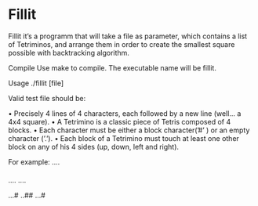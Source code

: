# Fillit
Fillit it’s a programm that will take a file as parameter, which contains a list of Tetriminos, and arrange them in order to create the smallest square possible with backtracking algorithm.

Compile
Use make to compile. The executable name will be fillit.

Usage
./fillit [file]

Valid test file should be:

• Precisely 4 lines of 4 characters, each followed by a new line (well... a 4x4 square).
• A Tetrimino is a classic piece of Tetris composed of 4 blocks.
• Each character must be either a block character(’#’ ) or an empty character (’.’).
• Each block of a Tetrimino must touch at least one other block on any of his 4 sides (up, down, left and right).

For example:
....
####
....
....

...#
..##
...#

